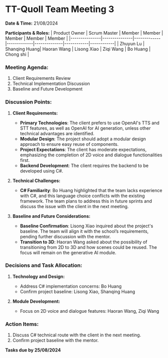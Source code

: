 # TT-Quoll Team Meeting 3

**Date & Time:** 21/08/2024

**Participants & Roles:**
| Product Owner | Scrum Master  | Member      | Member      | Member       | Member     | Member |
|---------------|---------------|-------------|-------------|--------------|------------|------------|
| Zhuyun Lu     | Shanqing Huang| Haoran Wang | Lisong Xiao | Ziqi Wang    | Bo Huang   | Chong shi |

### Meeting Agenda:

1. Client Requirements Review
2. Technical Implementation Discussion
3. Baseline and Future Development

### Discussion Points:

1. **Client Requirements:**

   - **Primary Technologies**: The client prefers to use OpenAI's TTS and STT features, as well as OpenAI for AI generation, unless other technical advantages are identified.
   - **Modular Design**: The project should adopt a modular design approach to ensure easy reuse of components.
   - **Project Expectations**: The client has moderate expectations, emphasizing the completion of 2D voice and dialogue functionalities first.
   - **Backend Development**: The client requires the backend to be developed using C#.

2. **Technical Challenges:**

   - **C# Familiarity**: Bo Huang highlighted that the team lacks experience with C#, and this language choice conflicts with the existing framework. The team plans to address this in future sprints and discuss the issue with the client in the next meeting.

3. **Baseline and Future Considerations:**

   - **Baseline Confirmation**: Lisong Xiao inquired about the project's baseline. The team will align it with the school’s requirements, pending further discussion with the mentor.
   - **Transition to 3D**: Haoran Wang asked about the possibility of transitioning from 2D to 3D and how scenes could be reused. The focus will remain on the generative AI module.

### Decisions and Task Allocation:

1. **Technology and Design:**
   - Address C# implementation concerns: Bo Huang
   - Confirm project baseline: Lisong Xiao, Shanqing Huang

2. **Module Development:**
   - Focus on 2D voice and dialogue features: Haoran Wang, Ziqi Wang

### Action Items:

1. Discuss C# technical route with the client in the next meeting.
2. Confirm project baseline with the mentor.

**Tasks due by 25/08/2024**
